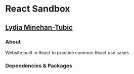 # React Sandbox
## [Lydia Minehan-Tubic](https://github.com/LydiaMT)

### About
Website built in React to practice common React use cases

### Dependencies & Packages
